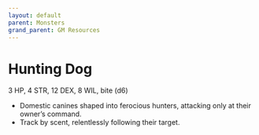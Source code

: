 ```yaml
---
layout: default
parent: Monsters
grand_parent: GM Resources
---
```


# Hunting Dog

3 HP, 4 STR, 12 DEX, 8 WIL, bite (d6)

- Domestic canines shaped into ferocious hunters, attacking only at their owner’s command.
- Track by scent, relentlessly following their target. 
